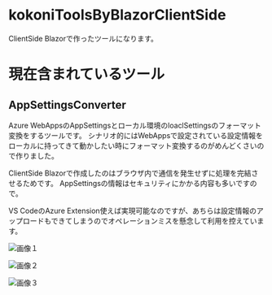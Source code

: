 # kokoniToolsByBlazorClientSide
ClientSide Blazorで作ったツールになります。

# 現在含まれているツール
## AppSettingsConverter

Azure WebAppsのAppSettingsとローカル環境のloaclSettingsのフォーマット変換をするツールです。
シナリオ的にはWebAppsで設定されている設定情報をローカルに持ってきて動かしたい時にフォーマット変換するのがめんどくさいので作りました。

ClientSide Blazorで作成したのはブラウザ内で通信を発生せずに処理を完結させるためです。
AppSettingsの情報はセキュリティにかかる内容も多いですので。

VS CodeのAzure Extension使えば実現可能なのですが、あちらは設定情報のアップロードもできてしまうのでオペレーションミスを懸念して利用を控えています。

![画像１](https://github.com/kingkino/kokoniToolsByBlazorClientSide/blob/master/images/01.png "画像１")

![画像２](https://github.com/kingkino/kokoniToolsByBlazorClientSide/blob/master/images/02.png "画像２")

![画像３](https://github.com/kingkino/kokoniToolsByBlazorClientSide/blob/master/images/03.png "画像３")
